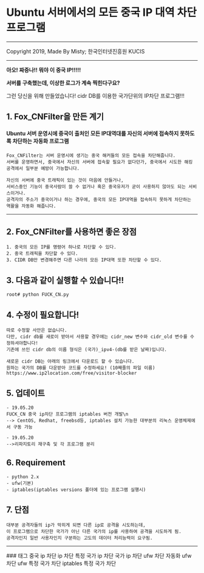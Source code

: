 # Ubuntu  서버에서의 모든 중국 IP 대역 차단 프로그램
<hr/>
Copyright 2019, Made By Misty; 한국인터넷진흥원 KUCIS
<hr/>



**아오! 짜증나!! 뭐야 이 중국 IP!!!!!**

**서버를 구축했는데, 이상한 로그가 계속 찍힌다구요?**

그런 당신을 위해 만들었습니다! cidr DB를 이용한 국가단위의 IP차단 프로그램!!!





## 1. Fox_CNFilter을 만든 계기
#### Ubuntu 서버 운영시에 중국이 출처인 모든 IP대역대를 자신의 서버에 접속하지 못하도록 차단하는 자동화 프로그램

```
Fox_CNFilter는 서버 운영시에 생기는 중국 해커들의 모든 접속을 차단해줍니다.
서버를 운영하면서, 중국에서 자신의 서버에 접속할 필요가 없다던가, 중국에서 시도한 해킹 공격에서 일부분 예방이 가능합니다.

자신의 서버에 중국 트래픽이 있는 것이 마음에 안들거나,
서비스중인 기능이 중국사람이 쓸 수 없거나 혹은 중국유저가 굳이 사용하지 않아도 되는 서비스이거나.
공격자의 주소가 중국이거나 하는 경우에, 중국의 모든 IP대역을 접속하지 못하게 차단하는 역활을 자동화 해줍니다.

```
<hr>


## 2. Fox_CNFilter를 사용하면 좋은 장점
```
1. 중국의 모든 IP를 명령어 하나로 차단할 수 있다.
2. 중국 트래픽을 차단할 수 있다.
3. CIDR DB만 변경해주면 다른 나라의 모든 IP대역 또한 차단할 수 있다.
```


## 3. 다음과 같이 실행할 수 있습니다!!
```
root# python FUCK_CN.py
```


## 4. 수정이 필요합니다!
```
따로 수정할 사안은 없습니다.
다만, cidr db를 새로이 받아서 사용할 경우에는 cidr_new 변수와 cidr_old 변수를 수정하셔야합니다!
기존에 쓰인 cidr db의 이름 형식은 (국가)_ipv4-(db를 받은 날짜)입니다.

새로운 cidr DB는 아래의 링크에서 다운로드 할 수 있습니다.
원하는 국가의 DB를 다운받아 코드를 수정하세요! (10째줄의 파일 이름)
https://www.ip2location.com/free/visitor-blocker
```

## 5. 업데이트
```
- 19.05.20
FUCK_CN 중국 ip차단 프로그램의 iptables 버전 개발\n
--> CentOS, Redhat, freebsd등, iptables 설치 가능한 대부분의 리눅스 운영체제에서 구동 가능

- 19.05.20
-->리파지토리 재구축 및 각 프로그램 분리
```

## 6. Requirement
```
- python 2.x
- ufw(기본)
- iptables(iptables versions 폴더에 있는 프로그램 실행시)
```

## 7. 단점
```
대부분 공격자들의 ip가 막히게 되면 다른 ip로 공격을 시도하는데, 
이 프로그램으로 차단한 국가가 아닌 다른 국가의 ip를 사용하여 공격을 시도하게 됨.
공격자인지 일반 사용자인지 구분하는 고도의 데이터 처리능력이 요구됨.
```
<hr/>
### 태그
중국 ip 차단
ip 차단
특정 국가 ip 차단
국가 ip 차단
ufw 차단 자동화
ufw 차단
ufw 특정 국가 차단
iptables 특정 국가 차단
